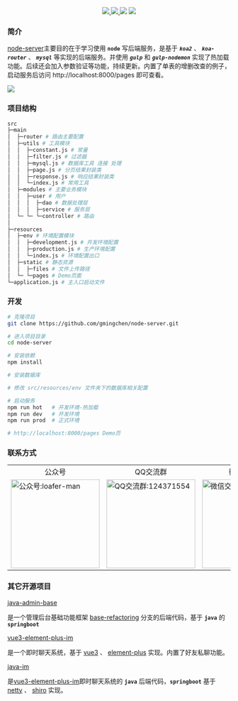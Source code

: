 <p align="center">
  <a href="https://github.com/nodejs/node">
    <img src="https://img.shields.io/badge/node-brightgreen.svg">
  </a>
  <a href="https://www.koajs.com.cn/">
    <img src="https://img.shields.io/badge/koa2-2.13.4-brightgreen.svg">
  </a>
  <a>
    <img src="https://img.shields.io/badge/mysql-2.18.1-brightgreen.svg">
  </a>
  <a href="https://www.gulpjs.com.cn/">
    <img src="https://img.shields.io/badge/gulp-4.0.2-brightgreen.svg">
  </a>
</p>

### 简介
[node-server](https://github.com/gmingchen/node-server)主要目的在于学习使用 __`node`__ 写后端服务，是基于 ___`koa2`___ 、 ___`koa-router`___ 、 ___`mysql`___ 等实现的后端服务。并使用 ___`gulp`___ 和 ___`gulp-nodemon`___ 实现了热加载功能。后续还会加入参数验证等功能，持续更新。内置了单表的增删改查的例子，启动服务后访问 http://localhost:8000/pages 即可查看。

<img src="http://oss.gumingchen.icu/image/node-server-demo.jpg">

### 项目结构

```bash
src
├─main
│  ├─router # 路由主要配置
│  ├─utils # 工具模块
│  │  ├─constant.js # 常量
│  │  ├─filter.js # 过滤器
│  │  ├─mysql.js # 数据库工具 连接 处理
│  │  ├─page.js # 分页结果封装类
│  │  ├─response.js # 响应结果封装类
│  │  └─index.js # 常用工具
│  ├─modules # 主要业务模块
│  │  ├─user # 用户
│  │  │  ├─dao # 数据处理层
│  │  │  ├─service # 服务层
│  └─ └─ └─controller # 路由
│
├─resources
│  ├─env # 环境配置模块
│  │  ├─development.js # 开发环境配置
│  │  ├─production.js # 生产环境配置
│  │  └─index.js # 环境配置出口
│  ├─static # 静态资源
│  │  ├─files # 文件上传路径
│  └─ └─pages # Demo页面
└─application.js # 主入口启动文件
```

### 开发

```bash
# 克隆项目
git clone https://github.com/gmingchen/node-server.git

# 进入项目目录
cd node-server

# 安装依赖
npm install

# 安装数据库

# 修改 src/resources/env 文件夹下的数据库相关配置

# 启动服务
npm run hot   # 开发环境-热加载
npm run dev   # 开发环境
npm run prod  # 正式环境

# http://localhost:8000/pages Demo页
```

### 联系方式

<table>
  <tr align="center">
    <td>公众号</td>
    <td>QQ交流群</td>
    <td>微信交流群</td>
    <td>微信</td>
    <td>QQ</td>
  </tr>
  <tr>
    <td>
      <img src="http://oss.gumingchen.icu/image/official-account-qr-code.jpg" width="200px" title="公众号" alt="公众号:loafer-man" />
    </td>
    <td>
      <img src="http://oss.gumingchen.icu/image/qq-group-qr-code.jpg" width="200px" title="QQ交流群" alt="QQ交流群:124371554" />
    </td>
    <td>
      <img src="http://oss.gumingchen.icu/image/wechat-group-qr-code.jpg?time=1" width="200px" title="微信交流群" alt="微信交流群:124371554" />
    </td>
    <td>
      <img src="http://oss.gumingchen.icu/image/wechat-qr-code-1.jpg" width="200px" title="微信" alt="微信:Gy1240235512" />
    </td>
    <td>
      <img src="http://oss.gumingchen.icu/image/qq-qr-code.jpg" width="200px" title="QQ" alt="QQ:1240235512" />
    </td>
  </tr>
</table>

### 其它开源项目

[java-admin-base](https://github.com/gmingchen/java-admin-base)

是一个管理后台基础功能框架 [base-refactoring](https://github.com/gmingchen/vue3-element-plus-admin/tree/base-refactoring) 分支的后端代码，基于 __`java`__ 的 __`springboot`__

[vue3-element-plus-im](https://github.com/gmingchen/vue3-element-plus-im)

是一个即时聊天系统，基于 [vue3](https://github.com/vuejs/vue-next) 、 [element-plus](https://github.com/element-plus/element-plus) 实现。内置了好友私聊功能。

[java-im](https://github.com/gmingchen/java-im)

是[vue3-element-plus-im](https://github.com/gmingchen/vue3-element-plus-im)即时聊天系统的 __`java`__ 后端代码，__`springboot`__ 基于 [netty](https://github.com/netty/netty) 、 [shiro](https://github.com/apache/shiro) 实现。

